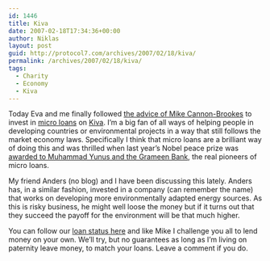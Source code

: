 ```yaml
---
id: 1446
title: Kiva
date: 2007-02-18T17:34:36+00:00
author: Niklas
layout: post
guid: http://protocol7.com/archives/2007/02/18/kiva/
permalink: /archives/2007/02/18/kiva/
tags:
  - Charity
  - Economy
  - Kiva
---
```

<div class='microid-8110c5d5cac52d7b690728cc04bcae1eeda9fcfa'>
  <p>
    Today Eva and me finally followed <a href="http://blogs.atlassian.com/rebelutionary/archives/2007/01/kiva_is_truly_extraordinary.html">the advice of Mike Cannon-Brookes</a> to invest in <a href="http://en.wikipedia.org/wiki/Micro_loans">micro loans</a> on <a href="http://kiva.org">Kiva</a>. I&#8217;m a big fan of all ways of helping people in developing countries or environmental projects in a way that still follows the market economy laws. Specifically I think that micro loans are a brilliant way of doing this and was thrilled when last year&#8217;s Nobel peace prize was <a href="http://nobelprize.org/nobel_prizes/peace/laureates/2006/">awarded to Muhammad Yunus and the Grameen Bank</a>, the real pioneers of micro loans.
  </p>
  
  <p>
    My friend Anders (no blog) and I have been discussing this lately. Anders has, in a similar fashion, invested in a company (can remember the name) that works on developing more environmentally adapted energy sources. As this is risky business, he might well loose the money but if it turns out that they succeed the payoff for the environment will be that much higher.
  </p>
  
  <p>
    You can follow our <a href="http://www.kiva.org/lender/niklas3027">loan status here</a> and like Mike I challenge you all to lend money on your own. We&#8217;ll try, but no guarantees as long as I&#8217;m living on paternity leave money, to match your loans. Leave a comment if you do.
  </p>
</div>